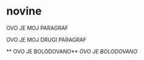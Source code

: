 # novine

OVO JE MOJ PARAGRAF

OVO JE MOJ DRUGI PARAGRAF

** OVO JE BOLODOVANO**
*OVO JE BOLODOVANO*
